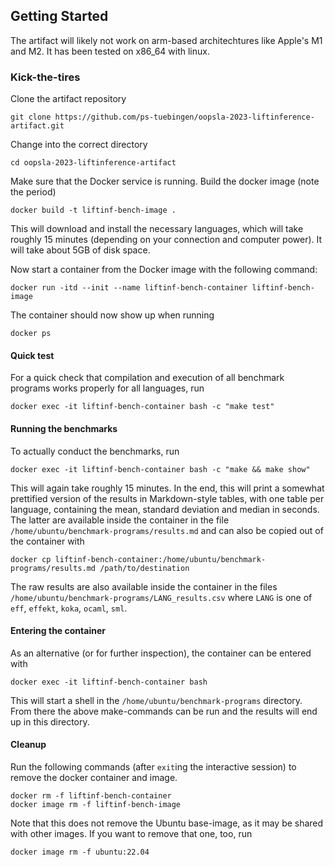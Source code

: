 ## Getting Started

The artifact will likely not work on arm-based architechtures like Apple's M1 and M2.
It has been tested on x86_64 with linux.

### Kick-the-tires
Clone the artifact repository

```
git clone https://github.com/ps-tuebingen/oopsla-2023-liftinference-artifact.git
```

Change into the correct directory

```
cd oopsla-2023-liftinference-artifact
```

Make sure that the Docker service is running.
Build the docker image (note the period)

```
docker build -t liftinf-bench-image .
```

This will download and install the necessary languages, which will take roughly 15 minutes (depending on your connection and computer power).
It will take about 5GB of disk space.

Now start a container from the Docker image with the following command:

```
docker run -itd --init --name liftinf-bench-container liftinf-bench-image
```

The container should now show up when running

```
docker ps
```

#### Quick test
For a quick check that compilation and execution of all benchmark programs works properly for all languages, run

```
docker exec -it liftinf-bench-container bash -c "make test"
```

#### Running the benchmarks
To actually conduct the benchmarks, run

```
docker exec -it liftinf-bench-container bash -c "make && make show"
```

This will again take roughly 15 minutes.
In the end, this will print a somewhat prettified version of the results in Markdown-style tables, with one table per language, containing the mean, standard deviation and median in seconds.
The latter are available inside the container in the file `/home/ubuntu/benchmark-programs/results.md` and can also be copied out of the container with

```
docker cp liftinf-bench-container:/home/ubuntu/benchmark-programs/results.md /path/to/destination
```

The raw results are also available inside the container in the files `/home/ubuntu/benchmark-programs/LANG_results.csv` where `LANG` is one of `eff`, `effekt`, `koka`, `ocaml`, `sml`.

#### Entering the container
As an alternative (or for further inspection), the container can be entered with

```
docker exec -it liftinf-bench-container bash
```

This will start a shell in the `/home/ubuntu/benchmark-programs` directory.
From there the above make-commands can be run and the results will end up in this directory.

#### Cleanup
Run the following commands (after `exit`ing the interactive session) to remove the docker container and image.

```
docker rm -f liftinf-bench-container
docker image rm -f liftinf-bench-image
```

Note that this does not remove the Ubuntu base-image, as it may be shared with other images.
If you want to remove that one, too, run

```
docker image rm -f ubuntu:22.04
```
